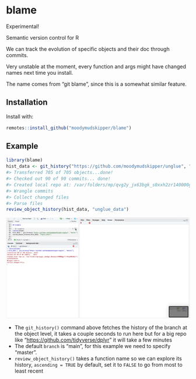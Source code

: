 
<!-- README.md is generated from README.Rmd. Please edit that file -->

# blame

Experimental!

Semantic version control for R

We can track the evolution of specific objects and their doc through
commits.

Very unstable at the moment, every function and args might have changed
names next time you install.

The name comes from “git blame”, since this is a somewhat similar
feature.

## Installation

Install with:

``` r
remotes::install_github("moodymudskipper/blame")
```

## Example

``` r
library(blame)
hist_data <- git_history("https://github.com/moodymudskipper/unglue", "master")
#> Transferred 705 of 705 objects...done!
#> Checked out 90 of 90 commits... done!
#> Created local repo at: /var/folders/mp/qvg2y_jx63bgk_s0xxh2zr140000gp/T//Rtmp903U62/file2531910b7ea
#> Wrangle commits
#> Collect changed files
#> Parse files
review_object_history(hist_data, "unglue_data")
```

![](man/figures/example.gif)

- The `git_history()` command above fetches the history of the branch at
  the object level, it takes a couple seconds to run here but for a big
  repo like “<https://github.com/tidyverse/dplyr>” it will take a few
  minutes
- The default `branch` is “main”, for this example we need to specify
  “master”.
- `review_object_history()` takes a function name so we can explore its
  history, `ascending = TRUE` by default, set it to `FALSE` to go from
  most to least recent
